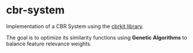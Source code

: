 # cbr-system
Implementation of a CBR System using the [cbrkit library](https://github.com/wi2trier/cbrkit). 

The goal is to optimize its similarity functions using **Genetic Algorithms** to balance feature relevance weights.
